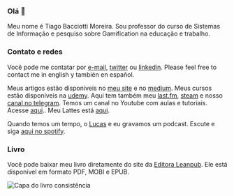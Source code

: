 ### Olá 👋

Meu nome é Tiago Bacciotti Moreira. Sou professor do curso de Sistemas de Informação e pesquiso sobre Gamification na educação e trabalho.

### Contato e redes
Você pode me contatar por [e-mail](baciotti@gmail.com), [twitter](https://twitter.com/TiagoBacciotti) ou [linkedin](https://www.linkedin.com/in/bacciotti/). Please feel free to contact me in english  y también en español.

Meus artigos estão disponíveis no [meu site](https://www.baciotti.com) e no [medium](https://medium.com/@tiagobaciotti). Meus cursos estão disponíveis na [udemy](https://www.udemy.com/user/tiagobaciottimoreira). Aqui tem também meu [last.fm](http://www.lastfm.com/user/baciotti), [steam](http://steamcommunity.com/id/baciotti) e nosso [canal no telegram](https://t.me/baciotti). Temos um canal no Youtube com aulas e tutoriais. Acesse [aqui](https://www.youtube.com/c/TiagoBacciottiMoreira).. Meu Lattes está [aqui](http://lattes.cnpq.br/4325667311288875).

Quando temos um tempo, o [Lucas](https://www.github.com/bacciotti)  e eu gravamos um podcast. Escute e siga [aqui no spotify](https://open.spotify.com/show/6smxOXyNz65trz7SECJHIt).

### Livro
Você pode baixar meu livro diretamente do site da [Editora Leanpub](http://leanpub.com/consistencia/c/GRATIS). Ele está disponível em formato PDF, MOBI e EPUB.

![Capa do livro consistência](https://imgur.com/rgcyhLr)


<!--
**baciotti/baciotti** is a ✨ _special_ ✨ repository because its `README.md` (this file) appears on your GitHub profile.

Here are some ideas to get you started:

- 🔭 I’m currently working on ...
- 🌱 I’m currently learning ...
- 👯 I’m looking to collaborate on ...
- 🤔 I’m looking for help with ...
- 💬 Ask me about ...
- 📫 How to reach me: ...
- 😄 Pronouns: ...
- ⚡ Fun fact: ...
-->
